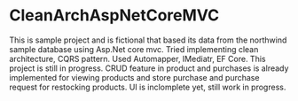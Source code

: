 # CleanArchAspNetCoreMVC

This is sample project and is fictional that based its data from the northwind sample database using Asp.Net core mvc. Tried implementing clean architecture, CQRS pattern. Used Automapper, IMediatr, EF Core.
This project is still in progress. CRUD feature in product and purchases is already implemented for viewing products and store purchase and purchase request for restocking products.
UI is inclomplete yet, still work in progress.
